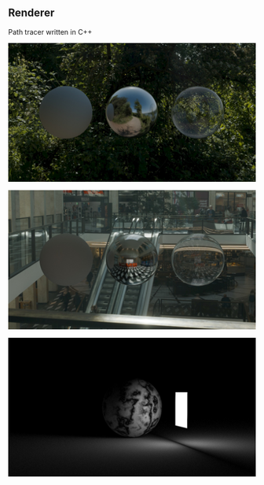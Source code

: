 ## Renderer

Path tracer written in C++


![HDRI outdoor render](/renders/render_01.jpg)

![HDRI indoor render](/renders/render_02.jpg)

![Area light render](/renders/render_03.jpg)

